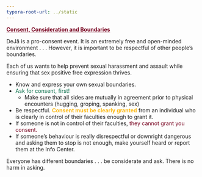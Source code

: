 ```yaml
---
typora-root-url: ../static
---
```


<span style="color:#77011e;"><u>**Consent, Consideration and Boundaries**</u></span>

DeJā is a pro-consent event.  It is an extremely free and open-minded environment . . . However, it is important to be respectful of other people’s boundaries.

Each of us wants to help prevent sexual harassment and assault while ensuring that sex positive free expression thrives.

- Know and express your own sexual boundaries.
- <span style="color:#006a44;">Ask for consent, first!</span>
  - Make sure that all sides are mutually in agreement prior to physical encounters (hugging, groping, spanking, sex)
- Be respectful.
   <span style="color:#fdb913;">**Consent must be clearly granted**</span> from an individual who is clearly in control of their faculties enough to grant it.
- If someone is not in control of their faculties,  <span style="color:#77011e;">they cannot grant you consent.</span>
- If someone’s behaviour is really disrespectful or downright dangerous and asking them to stop is not enough, make yourself heard or report them at the Info Center.



Everyone has different boundaries . . . be considerate and ask.  There is no harm in asking.

